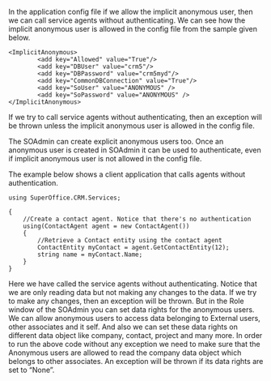 <properties date="2016-06-24"
SortOrder="9"
/>

In the  application config file if we allow the implicit anonymous user, then we can call service agents without authenticating. We can see how the implicit anonymous user is allowed in the config file from the sample given below.

```
<ImplicitAnonymous>
        <add key="Allowed" value="True"/>
        <add key="DBUser" value="crm5"/>
        <add key="DBPassword" value="crm5myd"/>
        <add key="CommonDBConnection" value="True"/>
        <add key="SoUser" value="ANONYMOUS" />
        <add key="SoPassword" value="ANONYMOUS" />
</ImplicitAnonymous>
```

 

If we try to call service agents without authenticating, then an exception will be thrown unless the implicit anonymous user is allowed in the config file. 

The SOAdmin can create explicit anonymous users too. Once an anonymous user is created in SOAdmin it can be used to authenticate, even if implicit anonymous user is not allowed in the config file.

The example below shows a client application that calls agents without authentication.

 

```
using SuperOffice.CRM.Services;
 
{
    //Create a contact agent. Notice that there's no authentication
    using(ContactAgent agent = new ContactAgent())
    {
        //Retrieve a Contact entity using the contact agent
        ContactEntity myContact = agent.GetContactEntity(12);
        string name = myContact.Name;
    }
}
```

 

Here we have called the service agents without authenticating. Notice that we are only reading data but not making any changes to the data. If we try to make any changes, then an exception will be thrown. But in the Role window of the SOAdmin you can set data rights for the anonymous users. We can allow anonymous users to access data belonging to External users, other associates and it self. And also we can set these data rights on different data object like company, contact, project and many more. In order to run the above code without any exception we need to make sure that the Anonymous users are allowed to read the company data object which belongs to other associates.  An exception will be thrown if its data rights are set to “None”.
